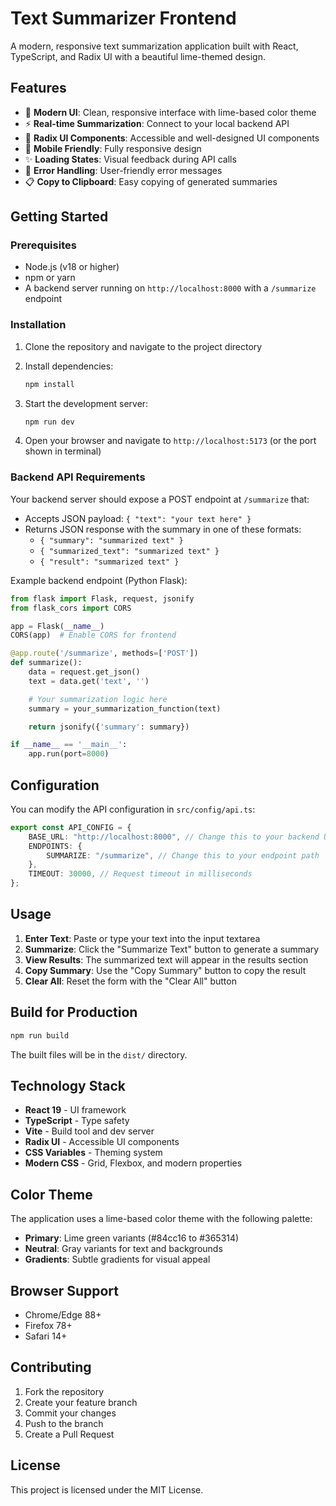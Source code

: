 # Text Summarizer Frontend

A modern, responsive text summarization application built with React, TypeScript, and Radix UI with a beautiful lime-themed design.

## Features

-   🌟 **Modern UI**: Clean, responsive interface with lime-based color theme
-   ⚡ **Real-time Summarization**: Connect to your local backend API
-   🎨 **Radix UI Components**: Accessible and well-designed UI components
-   📱 **Mobile Friendly**: Fully responsive design
-   ✨ **Loading States**: Visual feedback during API calls
-   🚨 **Error Handling**: User-friendly error messages
-   📋 **Copy to Clipboard**: Easy copying of generated summaries

## Getting Started

### Prerequisites

-   Node.js (v18 or higher)
-   npm or yarn
-   A backend server running on `http://localhost:8000` with a `/summarize` endpoint

### Installation

1. Clone the repository and navigate to the project directory
2. Install dependencies:

    ```bash
    npm install
    ```

3. Start the development server:

    ```bash
    npm run dev
    ```

4. Open your browser and navigate to `http://localhost:5173` (or the port shown in terminal)

### Backend API Requirements

Your backend server should expose a POST endpoint at `/summarize` that:

-   Accepts JSON payload: `{ "text": "your text here" }`
-   Returns JSON response with the summary in one of these formats:
    -   `{ "summary": "summarized text" }`
    -   `{ "summarized_text": "summarized text" }`
    -   `{ "result": "summarized text" }`

Example backend endpoint (Python Flask):

```python
from flask import Flask, request, jsonify
from flask_cors import CORS

app = Flask(__name__)
CORS(app)  # Enable CORS for frontend

@app.route('/summarize', methods=['POST'])
def summarize():
    data = request.get_json()
    text = data.get('text', '')

    # Your summarization logic here
    summary = your_summarization_function(text)

    return jsonify({'summary': summary})

if __name__ == '__main__':
    app.run(port=8000)
```

## Configuration

You can modify the API configuration in `src/config/api.ts`:

```typescript
export const API_CONFIG = {
    BASE_URL: "http://localhost:8000", // Change this to your backend URL
    ENDPOINTS: {
        SUMMARIZE: "/summarize", // Change this to your endpoint path
    },
    TIMEOUT: 30000, // Request timeout in milliseconds
};
```

## Usage

1. **Enter Text**: Paste or type your text into the input textarea
2. **Summarize**: Click the "Summarize Text" button to generate a summary
3. **View Results**: The summarized text will appear in the results section
4. **Copy Summary**: Use the "Copy Summary" button to copy the result
5. **Clear All**: Reset the form with the "Clear All" button

## Build for Production

```bash
npm run build
```

The built files will be in the `dist/` directory.

## Technology Stack

-   **React 19** - UI framework
-   **TypeScript** - Type safety
-   **Vite** - Build tool and dev server
-   **Radix UI** - Accessible UI components
-   **CSS Variables** - Theming system
-   **Modern CSS** - Grid, Flexbox, and modern properties

## Color Theme

The application uses a lime-based color theme with the following palette:

-   **Primary**: Lime green variants (#84cc16 to #365314)
-   **Neutral**: Gray variants for text and backgrounds
-   **Gradients**: Subtle gradients for visual appeal

## Browser Support

-   Chrome/Edge 88+
-   Firefox 78+
-   Safari 14+

## Contributing

1. Fork the repository
2. Create your feature branch
3. Commit your changes
4. Push to the branch
5. Create a Pull Request

## License

This project is licensed under the MIT License.
